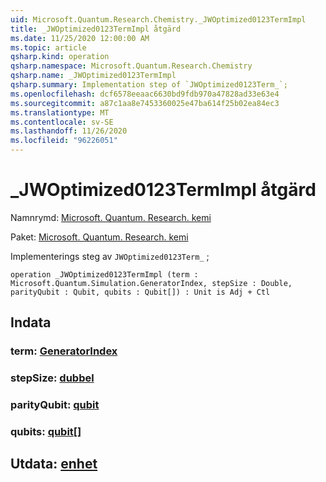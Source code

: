 ```yaml
---
uid: Microsoft.Quantum.Research.Chemistry._JWOptimized0123TermImpl
title: _JWOptimized0123TermImpl åtgärd
ms.date: 11/25/2020 12:00:00 AM
ms.topic: article
qsharp.kind: operation
qsharp.namespace: Microsoft.Quantum.Research.Chemistry
qsharp.name: _JWOptimized0123TermImpl
qsharp.summary: Implementation step of `JWOptimized0123Term_`;
ms.openlocfilehash: dcf6578eeaac6630bd9fdb970a47828ad33e63e4
ms.sourcegitcommit: a87c1aa8e7453360025e47ba614f25b02ea84ec3
ms.translationtype: MT
ms.contentlocale: sv-SE
ms.lasthandoff: 11/26/2020
ms.locfileid: "96226051"
---
```

# <a name="_jwoptimized0123termimpl-operation"></a>_JWOptimized0123TermImpl åtgärd

Namnrymd: [Microsoft. Quantum. Research. kemi](xref:Microsoft.Quantum.Research.Chemistry)

Paket: [Microsoft. Quantum. Research. kemi](https://nuget.org/packages/Microsoft.Quantum.Research.Chemistry)


Implementerings steg av `JWOptimized0123Term_` ;

```qsharp
operation _JWOptimized0123TermImpl (term : Microsoft.Quantum.Simulation.GeneratorIndex, stepSize : Double, parityQubit : Qubit, qubits : Qubit[]) : Unit is Adj + Ctl
```


## <a name="input"></a>Indata

### <a name="term--generatorindex"></a>term: [GeneratorIndex](xref:Microsoft.Quantum.Simulation.GeneratorIndex)




### <a name="stepsize--double"></a>stepSize: [dubbel](xref:microsoft.quantum.lang-ref.double)




### <a name="parityqubit--qubit"></a>parityQubit: [qubit](xref:microsoft.quantum.lang-ref.qubit)




### <a name="qubits--qubit"></a>qubits: [qubit](xref:microsoft.quantum.lang-ref.qubit)[]





## <a name="output--unit"></a>Utdata: [enhet](xref:microsoft.quantum.lang-ref.unit)

